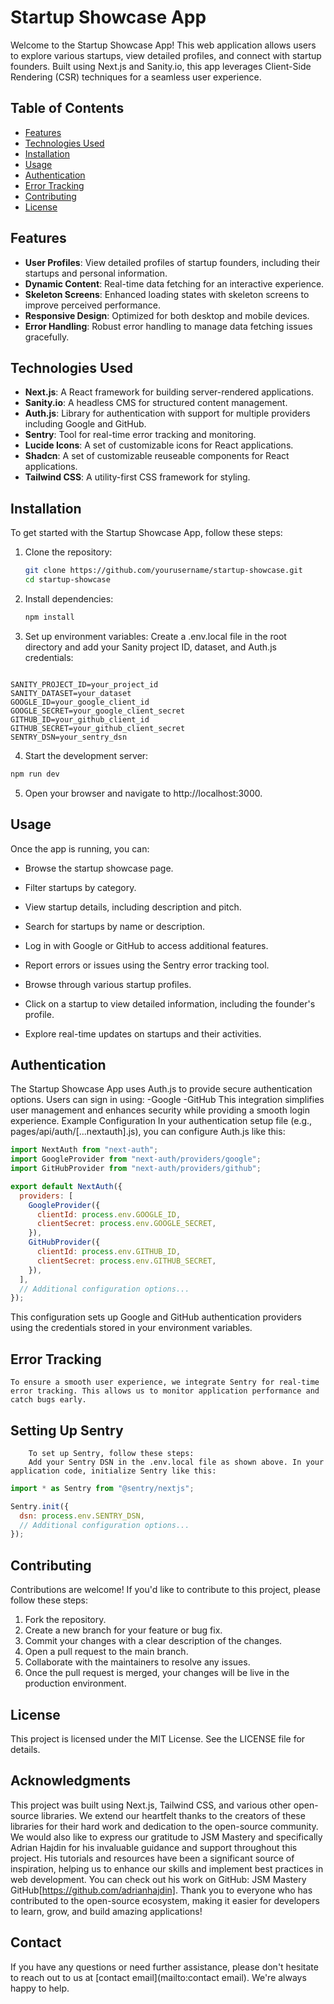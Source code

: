 # Startup Showcase App

Welcome to the Startup Showcase App! This web application allows users to explore various startups, view detailed profiles, and connect with startup founders. Built using Next.js and Sanity.io, this app leverages Client-Side Rendering (CSR) techniques for a seamless user experience.

## Table of Contents

- [Features](#features)
- [Technologies Used](#technologies-used)
- [Installation](#installation)
- [Usage](#usage)
- [Authentication](#authentication)
- [Error Tracking](#error-tracking)
- [Contributing](#contributing)
- [License](#license)

## Features

- **User Profiles**: View detailed profiles of startup founders, including their startups and personal information.
- **Dynamic Content**: Real-time data fetching for an interactive experience.
- **Skeleton Screens**: Enhanced loading states with skeleton screens to improve perceived performance.
- **Responsive Design**: Optimized for both desktop and mobile devices.
- **Error Handling**: Robust error handling to manage data fetching issues gracefully.

## Technologies Used

- **Next.js**: A React framework for building server-rendered applications.
- **Sanity.io**: A headless CMS for structured content management.
- **Auth.js**: Library for authentication with support for multiple providers including Google and GitHub.
- **Sentry**: Tool for real-time error tracking and monitoring.
- **Lucide Icons**: A set of customizable icons for React applications.
- **Shadcn**: A set of customizable reuseable components for React applications.
- **Tailwind CSS**: A utility-first CSS framework for styling.

## Installation

To get started with the Startup Showcase App, follow these steps:

1. Clone the repository:
   ```bash
   git clone https://github.com/yourusername/startup-showcase.git
   cd startup-showcase
   ```
2. Install dependencies:
   ```bash
   npm install
   ```
3. Set up environment variables:
   Create a .env.local file in the root directory and add your Sanity project ID, dataset, and Auth.js credentials:

```text

SANITY_PROJECT_ID=your_project_id
SANITY_DATASET=your_dataset
GOOGLE_ID=your_google_client_id
GOOGLE_SECRET=your_google_client_secret
GITHUB_ID=your_github_client_id
GITHUB_SECRET=your_github_client_secret
SENTRY_DSN=your_sentry_dsn
```

4. Start the development server:

```bash
npm run dev
```

5. Open your browser and navigate to http://localhost:3000.

## Usage

Once the app is running, you can:

- Browse the startup showcase page.
- Filter startups by category.
- View startup details, including description and pitch.
- Search for startups by name or description.
- Log in with Google or GitHub to access additional features.
- Report errors or issues using the Sentry error tracking tool.

- Browse through various startup profiles.
- Click on a startup to view detailed information, including the founder's profile.
- Explore real-time updates on startups and their activities.

## Authentication

The Startup Showcase App uses Auth.js to provide secure authentication options. Users can sign in using:
-Google
-GitHub
This integration simplifies user management and enhances security while providing a smooth login experience.
Example Configuration
In your authentication setup file (e.g., pages/api/auth/[...nextauth].js), you can configure Auth.js like this:

```javascript
import NextAuth from "next-auth";
import GoogleProvider from "next-auth/providers/google";
import GitHubProvider from "next-auth/providers/github";
```

```javascript
export default NextAuth({
  providers: [
    GoogleProvider({
      clientId: process.env.GOOGLE_ID,
      clientSecret: process.env.GOOGLE_SECRET,
    }),
    GitHubProvider({
      clientId: process.env.GITHUB_ID,
      clientSecret: process.env.GITHUB_SECRET,
    }),
  ],
  // Additional configuration options...
});
```

This configuration sets up Google and GitHub authentication providers using the credentials stored in your environment variables.

## Error Tracking

    To ensure a smooth user experience, we integrate Sentry for real-time error tracking. This allows us to monitor application performance and catch bugs early.

## Setting Up Sentry

        To set up Sentry, follow these steps:
        Add your Sentry DSN in the .env.local file as shown above. In your application code, initialize Sentry like this:

```javascript
import * as Sentry from "@sentry/nextjs";

Sentry.init({
  dsn: process.env.SENTRY_DSN,
  // Additional configuration options...
});
```

## Contributing

Contributions are welcome! If you'd like to contribute to this project, please follow these steps:

1. Fork the repository.
2. Create a new branch for your feature or bug fix.
3. Commit your changes with a clear description of the changes.
4. Open a pull request to the main branch.
5. Collaborate with the maintainers to resolve any issues.
6. Once the pull request is merged, your changes will be live in the production environment.

## License

This project is licensed under the MIT License. See the LICENSE file for details.

## Acknowledgments

This project was built using Next.js, Tailwind CSS, and various other open-source libraries. We extend our heartfelt thanks to the creators of these libraries for their hard work and dedication to the open-source community.
We would also like to express our gratitude to JSM Mastery and specifically Adrian Hajdin for his invaluable guidance and support throughout this project. His tutorials and resources have been a significant source of inspiration, helping us to enhance our skills and implement best practices in web development. You can check out his work on GitHub: JSM Mastery GitHub[https://github.com/adrianhajdin].
Thank you to everyone who has contributed to the open-source ecosystem, making it easier for developers to learn, grow, and build amazing applications!

## Contact

If you have any questions or need further assistance, please don't hesitate to reach out to us at
[contact email](mailto:contact email). We're always happy to help.
